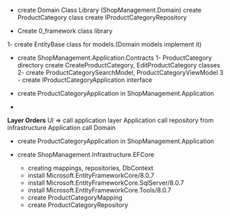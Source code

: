 * create Domain Class Library (ShopManagement.Domain)
create ProductCategory class
create IProductCategoryRepository


* Create 0_framework class library

1- create EntityBase class for models.(Domain models implement it)

* create ShopManagement.Application.Contracts
1- ProductCategory directory create CreateProductCategory, EditProductCategory classes
2- create ProductCategorySearchModel, ProductCategoryViewModel
3 - create IProductCategoryApplication interface

* create ProductCategoryApplication in ShopManagement.Application
* 
**Layer Orders**
UI => call application layer
Application call repository from infrastructure
Application call Domain

* create ProductCategoryApplication in ShopManagement.Application

* create ShopManagement.Infrastructure.EFCore
  * creating mappings, repositories, DbContext
  * install Microsoft.EntityFrameworkCore/8.0.7
  * install Microsoft.EntityFrameworkCore.SqlServer/8.0.7
  * install Microsoft.EntityFrameworkCore.Tools/8.0.7
  * create ProductCategoryMapping
  * create ProductCategoryRepository
